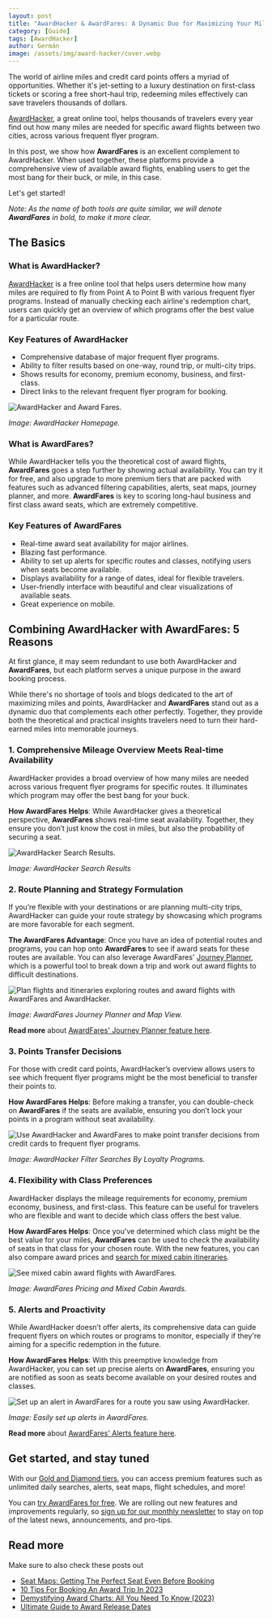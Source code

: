 ```yaml
---
layout: post
title: "AwardHacker & AwardFares: A Dynamic Duo for Maximizing Your Miles and Points"
category: [Guide]
tags: [AwardHacker]
author: Germán
image: /assets/img/award-hacker/cover.webp
---
```


The world of airline miles and credit card points offers a myriad of opportunities. Whether it's jet-setting to a luxury destination on first-class tickets or scoring a free short-haul trip, redeeming miles effectively can save travelers thousands of dollars.

[AwardHacker](https://www.awardhacker.com/), a great online tool, helps thousands of travelers every year find out how many miles are needed for specific award flights between two cities, across various frequent flyer program.

In this post, we show how **AwardFares** is an excellent complement to AwardHacker. When used together, these platforms provide a comprehensive view of available award flights, enabling users to get the most bang for their buck, or mile, in this case.

Let's get started!

_Note: As the name of both tools are quite similar, we will denote **AwardFares** in bold, to make it more clear._

## The Basics

### What is AwardHacker?

[AwardHacker](https://www.awardhacker.com/) is a free online tool that helps users determine how many miles are required to fly from Point A to Point B with various frequent flyer programs. Instead of manually checking each airline's redemption chart, users can quickly get an overview of which programs offer the best value for a particular route.

### Key Features of AwardHacker

- Comprehensive database of major frequent flyer programs.
- Ability to filter results based on one-way, round trip, or multi-city trips.
- Shows results for economy, premium economy, business, and first-class.
- Direct links to the relevant frequent flyer program for booking.

<img src="../assets/img/award-hacker/award-hacker-home.webp" alt="AwardHacker and Award Fares." />

_Image: AwardHacker Homepage._

### What is AwardFares?

While AwardHacker tells you the theoretical cost of award flights, **AwardFares** goes a step further by showing actual availability. You can try it for free, and also upgrade to more premium tiers that are packed with features such as advanced filtering capabilities, alerts, seat maps, journey planner, and more. **AwardFares** is key to scoring long-haul business and first class award seats, which are extremely competitive.

### Key Features of AwardFares

- Real-time award seat availability for major airlines.
- Blazing fast performance.
- Ability to set up alerts for specific routes and classes, notifying users when seats become available.
- Displays availability for a range of dates, ideal for flexible travelers.
- User-friendly interface with beautiful and clear visualizations of available seats.
- Great experience on mobile.

## Combining AwardHacker with AwardFares: 5 Reasons

At first glance, it may seem redundant to use both AwardHacker and **AwardFares**, but each platform serves a unique purpose in the award booking process.

While there's no shortage of tools and blogs dedicated to the art of maximizing miles and points, AwardHacker and **AwardFares** stand out as a dynamic duo that complements each other perfectly. Together, they provide both the theoretical and practical insights travelers need to turn their hard-earned miles into memorable journeys.

### 1. Comprehensive Mileage Overview Meets Real-time Availability

AwardHacker provides a broad overview of how many miles are needed across various frequent flyer programs for specific routes. It illuminates which program may offer the best bang for your buck.

**How AwardFares Helps**: While AwardHacker gives a theoretical perspective, **AwardFares** shows real-time seat availability. Together, they ensure you don’t just know the cost in miles, but also the probability of securing a seat.

<img src="../assets/img/award-hacker/award-hacker-results.webp" alt="AwardHacker Search Results." />

_Image: AwardHacker Search Results_

### 2. Route Planning and Strategy Formulation

If you’re flexible with your destinations or are planning multi-city trips, AwardHacker can guide your route strategy by showcasing which programs are more favorable for each segment.

**The AwardFares Advantage**: Once you have an idea of potential routes and programs, you can hop onto **AwardFares** to see if award seats for these routes are available. You can also leverage AwardFares' [Journey Planner](https://blog.awardfares.com/journey-planner/), which is a powerful tool to break down a trip and work out award flights to difficult destinations.

<img src="../assets/img/award-hacker/journey-planner.webp" alt="Plan flights and itineraries exploring routes and award flights with AwardFares and AwardHacker." />

_Image: AwardFares Journey Planner and Map View._

**Read more** about [AwardFares' Journey Planner feature here](https://blog.awardfares.com/journey-planner/).

### 3. Points Transfer Decisions

For those with credit card points, AwardHacker’s overview allows users to see which frequent flyer programs might be the most beneficial to transfer their points to.

**How AwardFares Helps**: Before making a transfer, you can double-check on **AwardFares** if the seats are available, ensuring you don’t lock your points in a program without seat availability.

<img src="../assets/img/award-hacker/award-hacker-transfers.webp" alt="Use AwardHacker and AwardFares to make point transfer decisions from credit cards to frequent flyer programs." />

_Image: AwardHacker Filter Searches By Loyalty Programs._

### 4. Flexibility with Class Preferences

AwardHacker displays the mileage requirements for economy, premium economy, business, and first-class. This feature can be useful for travelers who are flexible and want to decide which class offers the best value.

**How AwardFares Helps**: Once you've determined which class might be the best value for your miles, **AwardFares** can be used to check the availability of seats in that class for your chosen route. With the new features, you can also compare award prices and [search for mixed cabin itineraries](https://blog.awardfares.com/prices-and-mixed-cabins/).

<img src="../assets/img/award-hacker/mixed-cabin-awards.webp" alt="See mixed cabin award flights with AwardFares." />

_Image: AwardFares Pricing and Mixed Cabin Awards._

### 5. Alerts and Proactivity

While AwardHacker doesn’t offer alerts, its comprehensive data can guide frequent flyers on which routes or programs to monitor, especially if they're aiming for a specific redemption in the future.

**How AwardFares Helps**: With this preemptive knowledge from AwardHacker, you can set up precise alerts on **AwardFares**, ensuring you are notified as soon as seats become available on your desired routes and classes.

<img src="../assets/img/award-hacker/award-hacker-alert.webp" alt="Set up an alert in AwardFares for a route you saw using AwardHacker." />

_Image: Easily set up alerts in AwardFares._

**Read more** about [AwardFares' Alerts feature here](https://blog.awardfares.com/alerts/).

## Get started, and stay tuned

With our [Gold and Diamond tiers](https://awardfares.com/pricing), you can access premium features such as unlimited daily searches, alerts, seat maps, flight schedules, and more!

You can [try AwardFares for free](https://awardfares.com/). We are rolling out new features and improvements regularly, so [sign up for our monthly newsletter](https://awardfares.com/newsletter) to stay on top of the latest news, announcements, and pro-tips.

## Read more

Make sure to also check these posts out

- [Seat Maps: Getting The Perfect Seat Even Before Booking](https://blog.awardfares.com/seatmaps-guide/)
- [10 Tips For Booking An Award Trip In 2023](https://blog.awardfares.com/award-trip-tips/)
- [Demystifying Award Charts: All You Need To Know (2023)](https://blog.awardfares.com/demystifying-award-charts/)
- [Ultimate Guide to Award Release Dates](https://blog.awardfares.com/ultimate-guide-to-award-release-dates/)
